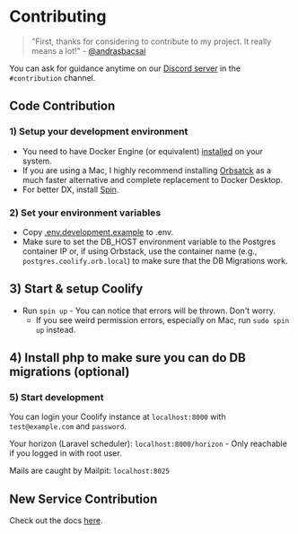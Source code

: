 # Contributing

> "First, thanks for considering to contribute to my project. 
  It really means a lot!" - [@andrasbacsai](https://github.com/andrasbacsai)

You can ask for guidance anytime on our 
[Discord server](https://coollabs.io/discord) in the `#contribution` channel.

## Code Contribution

### 1) Setup your development environment

- You need to have Docker Engine (or equivalent) [installed](https://docs.docker.com/engine/install/) on your system.
- If you are using a Mac, I highly recommend installing [Orbsatck](https://orbstack.dev/download) as a much faster alternative and complete replacement to Docker Desktop.
- For better DX, install [Spin](https://serversideup.net/open-source/spin/docs).

### 2) Set your environment variables

- Copy [.env.development.example](./.env.development.example) to .env.
- Make sure to set the DB_HOST environment variable to the Postgres container IP or, if using Orbstack, use the container name (e.g., `postgres.coolify.orb.local`) to make sure that the DB Migrations work.

## 3) Start & setup Coolify

- Run `spin up` - You can notice that errors will be thrown. Don't worry.
  - If you see weird permission errors, especially on Mac, run `sudo spin up` instead.

## 4) Install php to make sure you can do DB migrations (optional)

### 5) Start development
You can login your Coolify instance at `localhost:8000` with `test@example.com` and `password`.

Your horizon (Laravel scheduler): `localhost:8000/horizon` - Only reachable if you logged in with root user.

Mails are caught by Mailpit: `localhost:8025`


## New Service Contribution
Check out the docs [here](https://coolify.io/docs/knowledge-base/add-a-service).
